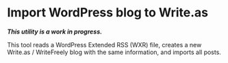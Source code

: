 # Import WordPress blog to Write.as

_**This utility is a work in progress.**_

This tool reads a WordPress Extended RSS (WXR) file, creates a new Write.as / WriteFreely blog with the same information, and imports all posts.
